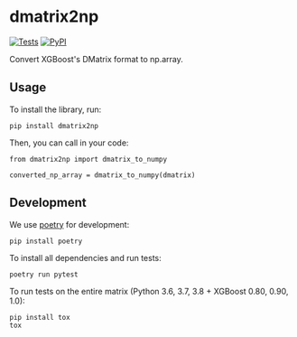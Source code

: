 # dmatrix2np

[![Tests](https://github.com/aporia-ai/dmatrix2np/workflows/Test/badge.svg)](https://github.com/aporia-ai/dmatrix2np/actions?workflow=Test) [![PyPI](https://img.shields.io/pypi/v/dmatrix2np.svg)](https://pypi.org/project/dmatrix2np/)

Convert XGBoost's DMatrix format to np.array.

## Usage

To install the library, run:

    pip install dmatrix2np

Then, you can call in your code:

    from dmatrix2np import dmatrix_to_numpy

    converted_np_array = dmatrix_to_numpy(dmatrix)

## Development

We use [poetry](https://python-poetry.org/) for development:

    pip install poetry

To install all dependencies and run tests:

    poetry run pytest
    
To run tests on the entire matrix (Python 3.6, 3.7, 3.8 + XGBoost 0.80, 0.90, 1.0):
    
    pip install tox
    tox
